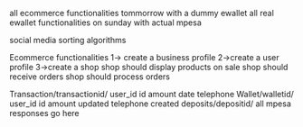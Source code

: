 all ecommerce functionalities tommorrow with a dummy ewallet 
all real ewallet functionalities on sunday with actual mpesa 

social media sorting algorithms


Ecommerce functionalities 
    1-> create a business profile 
    2->create a user profile 
    3->create a shop 
        shop should display products on sale 
        shop should receive orders
        shop should process orders 



Transaction/transactionid/
                        user_id
                        id
                        amount
                        date
                        telephone 
Wallet/walletid/
                user_id
                id
                amount
                updated
                telephone
                created
deposits/depositid/
                all mpesa responses go here
